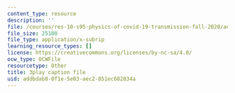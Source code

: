 ```yaml
---
content_type: resource
description: ''
file: /courses/res-10-s95-physics-of-covid-19-transmission-fall-2020/addbdab80f1e5e03aec2851ec682834a_F0sz463hx3U.vtt
file_size: 25108
file_type: application/x-subrip
learning_resource_types: []
license: https://creativecommons.org/licenses/by-nc-sa/4.0/
ocw_type: OCWFile
resourcetype: Other
title: 3play caption file
uid: addbdab8-0f1e-5e03-aec2-851ec682834a
---
```


